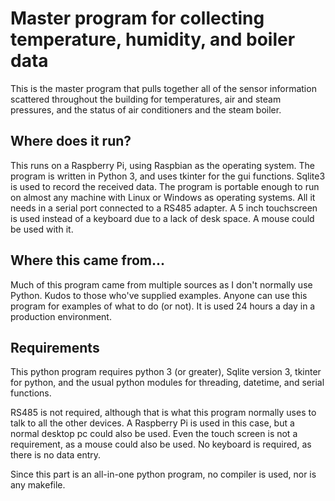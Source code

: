# Master program for collecting temperature, humidity, and boiler data
This is the master program that pulls together all of the sensor information
scattered throughout the building for temperatures, air and steam pressures,
and the status of air conditioners and the steam boiler.

## Where does it run?
This runs on a Raspberry Pi, using Raspbian as the operating system.  The program
is written in Python 3, and uses tkinter for the gui functions.  Sqlite3 is used
to record the received data.  The program is portable enough to run on almost any
machine with Linux or Windows as operating systems.  All it needs in a serial
port connected to a RS485 adapter.  A 5 inch touchscreen is used instead of a
keyboard due to a lack of desk space.  A mouse could be used with it.

## Where this came from...
Much of this program came from multiple sources as I don't normally use Python.
Kudos to those who've supplied examples.  Anyone can use this program for
examples of what to do (or not).  It is used 24 hours a day in a production
environment.

## Requirements
This python program requires python 3 (or greater), Sqlite version 3, tkinter for python,
and the usual python modules for threading, datetime, and serial functions.

RS485 is not required, although that is what this program normally uses to talk to all
the other devices.  A Raspberry Pi is used in this case, but a normal desktop pc could
also be used.  Even the touch screen is not a requirement, as a mouse could also be used.
No keyboard is required, as there is no data entry.

Since this part is an all-in-one python program, no compiler is used, nor is any makefile.